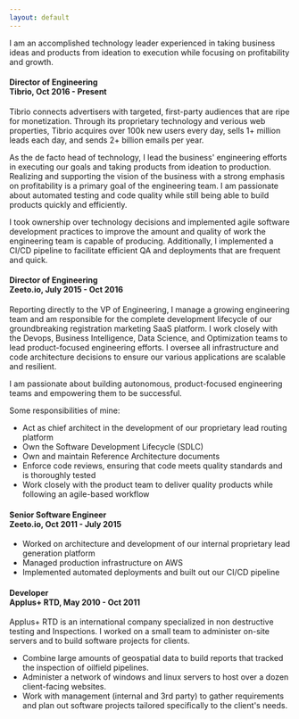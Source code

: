 ```yaml
---
layout: default
---
```


I am an accomplished technology leader experienced in taking business ideas and products from ideation to execution while focusing on profitability and growth.

#### Director of Engineering <br />Tibrio, Oct 2016 - Present
Tibrio connects advertisers with targeted, first-party audiences that are ripe for monetization. Through its proprietary technology and verious web properties, Tibrio acquires over 100k new users every day, sells 1+ million leads each day, and sends 2+ billion emails per year.

As the de facto head of technology, I lead the business' engineering efforts in executing our goals and taking products from ideation to production. Realizing and supporting the vision of the business with a strong emphasis on profitability is a primary goal of the engineering team. I am passionate about automated testing and code quality while still being able to build products quickly and efficiently.

I took ownership over technology decisions and implemented agile software development practices to improve the amount and quality of work the engineering team is capable of producing. Additionally, I implemented a CI/CD pipeline to facilitate efficient QA and deployments that are frequent and quick. 

#### Director of Engineering<br />Zeeto.io, July 2015 - Oct 2016

Reporting directly to the VP of Engineering, I manage a growing engineering team and am responsible for the complete development lifecycle of our groundbreaking registration marketing SaaS platform. I work closely with the Devops, Business Intelligence, Data Science, and Optimization teams to lead product-focused engineering efforts. I oversee all infrastructure and code architecture decisions to ensure our various applications are scalable and resilient.

I am passionate about building autonomous, product-focused engineering teams and empowering them to be successful.

Some responsibilities of mine:
* Act as chief architect in the development of our proprietary lead routing platform
* Own the Software Development Lifecycle (SDLC)
* Own and maintain Reference Architecture documents
* Enforce code reviews, ensuring that code meets quality standards and is thoroughly tested
* Work closely with the product team to deliver quality products while following an agile-based workflow

#### Senior Software Engineer<br />Zeeto.io, Oct 2011 - July 2015
* Worked on architecture and development of our internal proprietary lead generation platform
* Managed production infrastructure on AWS
* Implemented automated deployments and built out our CI/CD pipeline

#### Developer<br />Applus+ RTD, May 2010 - Oct 2011
Applus+ RTD is an international company specialized in non destructive testing and Inspections.
I worked on a small team to administer on-site servers and to build software projects for clients.

* Combine large amounts of geospatial data to build reports that tracked the inspection of oilfield pipelines.
* Administer a network of windows and linux servers to host over a dozen client-facing websites.
* Work with management (internal and 3rd party) to gather requirements and plan out software projects tailored specifically to the client's needs.
